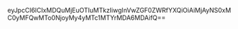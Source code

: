 eyJpcCI6ICIxMDQuMjEuOTIuMTkzIiwgInVwZGF0ZWRfYXQiOiAiMjAyNS0xMC0yMFQwMTo0NjoyMy4yMTc1MTYrMDA6MDAifQ==